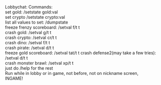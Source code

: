 Lobbychat:
Commands:<br>
set gold: /setstate gold:val<br>
set crypto /setstate crypto:val<br>
list all values to set: /dumpstate<br>
freeze frenzy scoreboard: /setval f/t t<br>
crash gold: /setval g/t t<br>
crash crypto: /setval cr/t t<br>
crash dino: /setval f/t t<br>
crash pirate: /setval d/t t<br>
freeze gold scoreboard: /setval tat/t t
crash defense2(may take a few tries): /setval d/t t<br>
crash monster brawl: /setval xp/t t<br>
just do /help for the rest<br>
Run while in lobby or in game, not before, not on nickname screen, INGAME!
